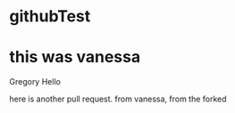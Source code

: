 # githubTest
# this was vanessa
Gregory
Hello

here is another pull request. from vanessa, from the forked
